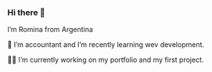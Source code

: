 ### Hi there 👋
I’m Romina 
from Argentina

🌱 I’m accountant and I’m recently learning wev development.

👩‍💻 I’m currently working on my portfolio and my first project. 



<!--
**rochancalay/rochancalay** is a ✨ _special_ ✨ repository because its `README.md` (this file) appears on your GitHub profile.

Here are some ideas to get you started:

- 🔭 I’m currently working on ...
- 🌱 I’m currently learning ...
- 👯 I’m looking to collaborate on ...
- 🤔 I’m looking for help with ...
- 💬 Ask me about ...
- 📫 How to reach me: ...
- 😄 Pronouns: ...
- ⚡ Fun fact: ...
-->
